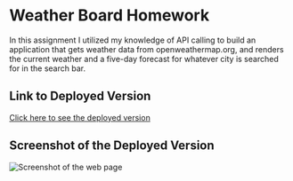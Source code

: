 # Weather Board Homework

In this assignment I utilized my knowledge of API calling to build an application that gets weather data from openweathermap.org, and renders the current weather and a five-day forecast for whatever city is searched for in the search bar. 

## Link to Deployed Version
[Click here to see the deployed version](https://jongrom.github.io/jongroms-weather-board/)

## Screenshot of the Deployed Version
![Screenshot of the web page](./assets/image/screenshot.png)